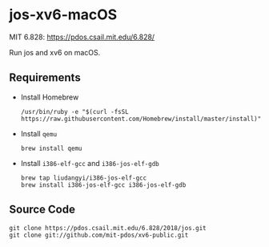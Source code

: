 # jos-xv6-macOS

MIT 6.828: https://pdos.csail.mit.edu/6.828/

Run jos and xv6 on macOS.

## Requirements

- Install Homebrew

  ```shell
  /usr/bin/ruby -e "$(curl -fsSL https://raw.githubusercontent.com/Homebrew/install/master/install)"
  ```

- Install `qemu`

  ```shell
  brew install qemu
  ```

- Install `i386-elf-gcc` and `i386-jos-elf-gdb`

  ```shell
  brew tap liudangyi/i386-jos-elf-gcc
  brew install i386-jos-elf-gcc i386-jos-elf-gdb
  ```

## Source Code

```shell
git clone https://pdos.csail.mit.edu/6.828/2018/jos.git
git clone git://github.com/mit-pdos/xv6-public.git
```
